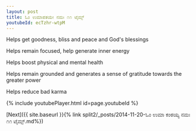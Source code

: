 ```yaml
---
layout: post
title: ಓಂ ಉಮಾಪತಯೇ ನಮಃ ೧೧ ಟೈಮ್ಸ್
youtubeId: ecTzhr-wtpM
---
```

 
 
Helps get goodness, bliss and peace and God's blessings
 
Helps remain focused, help generate inner energy 
 
Helps boost physical and mental health 
 
Helps remain grounded and generates a sense of gratitude towards the greater power 
 
Helps reduce bad karma
 
 
 
 


{% include youtubePlayer.html id=page.youtubeId %}
 
[Next]({{ site.baseurl }}{% link  split2/_posts/2014-11-20-ಓಂ ಉಮಾ ಕಂಠಯ್ಯ ನಮಃ ೧೧ ಟೈಮ್ಸ್.md%})
 
